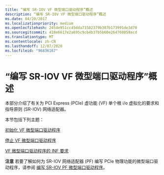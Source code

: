 ```yaml
---
title: “编写 SR-IOV VF 微型端口驱动程序”概述
description: “编写 SR-IOV VF 微型端口驱动程序”概述
ms.date: 04/20/2017
ms.localizationpriority: medium
ms.openlocfilehash: 2454e951cc45dda71502379b307b173991de3d70
ms.sourcegitcommit: 418e6617e2a695c9cb4b37b5b60e264760858acd
ms.translationtype: MT
ms.contentlocale: zh-CN
ms.lasthandoff: 12/07/2020
ms.locfileid: "96836167"
---
```

# <a name="writing-sr-iov-vf-miniport-drivers-overview"></a>“编写 SR-IOV VF 微型端口驱动程序”概述


本部分介绍了有关为 PCI Express (PCIe) 虚功能 (VF) 单个根 i/o 虚拟化的要求和指导原则 (SR-IOV) 网络适配器。

本节包括下列主题：

[初始化 VF 微型端口驱动程序](initializing-a-vf-miniport-driver.md)

[停止 VF 微型端口驱动程序](halting-a-vf-miniport-driver.md)

[VF 微型端口驱动程序的 INF 要求](inf-requirements-for-vf-miniport-drivers.md)

**注意**  若要了解如何为 SR-IOV 网络适配器 (PF) 编写 PCIe 物理功能的微型端口驱动程序，请参阅 [编写 SR-IOV PF 微型端口驱动程序](writing-sr-iov-pf-miniport-drivers.md)。

 

 

 





